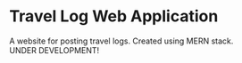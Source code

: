# Travel Log Web Application

A website for posting travel logs. Created using MERN stack.  
UNDER DEVELOPMENT!
